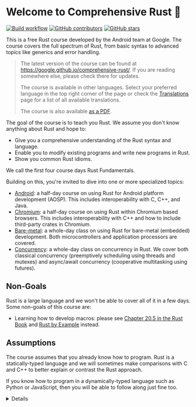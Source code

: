 # Welcome to Comprehensive Rust 🦀

[![Build workflow](https://img.shields.io/github/actions/workflow/status/google/comprehensive-rust/build.yml?style=flat-square)](https://github.com/google/comprehensive-rust/actions/workflows/build.yml?query=branch%3Amain)
[![GitHub contributors](https://img.shields.io/github/contributors/google/comprehensive-rust?style=flat-square)](https://github.com/google/comprehensive-rust/graphs/contributors)
[![GitHub stars](https://img.shields.io/github/stars/google/comprehensive-rust?style=flat-square)](https://github.com/google/comprehensive-rust/stargazers)

This is a free Rust course developed by the Android team at Google. The course
covers the full spectrum of Rust, from basic syntax to advanced topics like
generics and error handling.

> The latest version of the course can be found at
> <https://google.github.io/comprehensive-rust/>. If you are reading somewhere
> else, please check there for updates.
>
> The course is available in other languages. Select your preferred language in
> the top right corner of the page or check the
> [Translations](running-the-course/translations.md) page for a list of all
> available translations.
>
> The course is also available [as a PDF](comprehensive-rust.pdf).

The goal of the course is to teach you Rust. We assume you don't know anything
about Rust and hope to:

- Give you a comprehensive understanding of the Rust syntax and language.
- Enable you to modify existing programs and write new programs in Rust.
- Show you common Rust idioms.

We call the first four course days Rust Fundamentals.

Building on this, you're invited to dive into one or more specialized topics:

- [Android](android.md): a half-day course on using Rust for Android platform
  development (AOSP). This includes interoperability with C, C++, and Java.
- [Chromium](chromium.md): a half-day course on using Rust within Chromium based
  browsers. This includes interoperability with C++ and how to include
  third-party crates in Chromium.
- [Bare-metal](bare-metal.md): a whole-day class on using Rust for bare-metal
  (embedded) development. Both microcontrollers and application processors are
  covered.
- [Concurrency](concurrency/welcome.md): a whole-day class on concurrency in
  Rust. We cover both classical concurrency (preemptively scheduling using
  threads and mutexes) and async/await concurrency (cooperative multitasking
  using futures).

## Non-Goals

Rust is a large language and we won't be able to cover all of it in a few days.
Some non-goals of this course are:

- Learning how to develop macros: please see
  [Chapter 20.5 in the Rust Book](https://doc.rust-lang.org/book/ch20-05-macros.html)
  and [Rust by Example](https://doc.rust-lang.org/rust-by-example/macros.html)
  instead.

## Assumptions

The course assumes that you already know how to program. Rust is a
statically-typed language and we will sometimes make comparisons with C and C++
to better explain or contrast the Rust approach.

If you know how to program in a dynamically-typed language such as Python or
JavaScript, then you will be able to follow along just fine too.

<details>

This is an example of a _speaker note_. We will use these to add additional
information to the slides. This could be key points which the instructor should
cover as well as answers to typical questions which come up in class.

</details>
